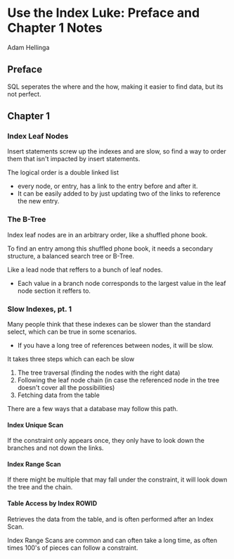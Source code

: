 # Use the Index Luke: Preface and Chapter 1 Notes
Adam Hellinga
## Preface
SQL seperates the where and the how, making it easier to find data, but its not perfect.

## Chapter 1
### Index Leaf Nodes
Insert statements screw up the indexes and are slow, so find a way to order them that isn't impacted by insert statements.

The logical order is a double linked list
- every node, or entry, has a link to the entry before and after it.
- It can be easily added to by just updating two of the links to reference the new entry.
### The B-Tree
Index leaf nodes are in an arbitrary order, like a shuffled phone book.

To find an entry among this shuffled phone book, it needs a secondary structure, a balanced search tree or B-Tree.

Like a lead node that reffers to a bunch of leaf nodes.
- Each value in a branch node corresponds to the largest value in the leaf node section it reffers to.
### Slow Indexes, pt. 1
Many people think that these indexes can be slower than the standard select, which can be true in some scenarios.
- If you have a long tree of references between nodes, it will be slow.

It takes three steps which can each be slow
1. The tree traversal (finding the nodes with the right data)
2. Following the leaf node chain (in case the referenced node in the tree doesn't cover all the possibilities)
3. Fetching data from the table

There are a few ways that a database may follow this path.

#### Index Unique Scan
If the constraint only appears once, they only have to look down the branches and not down the links.

#### Index Range Scan
If there might be multiple that may fall under the constraint, it will look down the tree and the chain.

#### Table Access by Index ROWID

Retrieves the data from the table, and is often performed after an Index Scan.

Index Range Scans are common and can often take a long time, as often times 100's of pieces can follow a constraint.